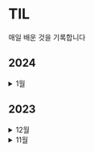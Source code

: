 # TIL
매일 배운 것을 기록합니다
## 2024
<details>
  <summary>1월</summary>
  -  <summary>0118</summary>
  - SELECT  C.CAR_ID AS CAR_ID
      , C.CAR_TYPE AS CAR_TYPE
      , ROUND(C.DAILY_FEE * 30 * (1 - P.DISCOUNT_RATE/100),-1) AS FEE
FROM CAR_RENTAL_COMPANY_CAR C
     INNER JOIN CAR_RENTAL_COMPANY_DISCOUNT_PLAN P ON C.CAR_TYPE = P.CAR_TYPE
                AND P.DURATION_TYPE LIKE '30%'
                AND c.car_type IN ('세단','SUV')# 세단,suv 중 30일 이상인 차만
     LEFT JOIN CAR_RENTAL_COMPANY_RENTAL_HISTORY H ON C.CAR_ID = H.CAR_ID 
               AND ('2022-11-01' BETWEEN H.START_DATE AND H.END_DATE 
                    OR '2022-11-30' BETWEEN H.START_DATE AND H.END_DATE)
                    #11월 1일-30일 내에 대여 기간이 겹치는 차
WHERE H.CAR_ID IS NULL #대여기간이 안겹치는 차 (즉, 대여가능한 차)
      AND ROUND(C.DAILY_FEE * 30 * (1 - P.DISCOUNT_RATE/100),-1) 
          BETWEEN 500000 AND 1999999 #금액조건
ORDER BY FEE DESC, CAR_TYPE ASC, CAR_ID DESC

#그런데 left join 방식으로 하면 같은 차를 여러번 대여할 수 있으므로 기준 테이블의 행에 조인 되는 행이 2개 이상이 되면 중복값이 생긴다는 것을 주의해야할 것 같다.
# 물론 여기에서는 일부러 NULL값만을 추출하는 것이라 해당 없지만! 혹시 저 조건에 맞는 행을 추출하고 싶었다면 distinct 혹은 group by를 통해 중복값을 제거해야한다.
  -  <summary>0117</summary>
  -  우피 디벨롭, 그로스해킹 일독
  - <summary>0114</summary>
  - 포트폴리오 PDF 작성
  - <summary>0113</summary>
  - 현장에서 바로 써먹는 데이터 분석 with 파이썬 도서 다중회귀분석
  - <summary>0112</summary>
  - 집중력과 수면, 휴대폰 사용시간 상관관계 및 다중회귀분석 디벨롭
  - <summary>0108</summary>
  - 추천시스템의 성능개선 (rank_aware)검색모델 평가지표 MRR, MaP, nDCG 일독 
  - <summary>0107</summary>
  - A/B TEST 도서 (~40p)
  - <summary>0106</summary>
  - 추천시스템에서 피어슨, 코사인 유사도 구현하는 글 업로드
  - https://blog.naver.com/malcha0808/223314589405
  - <summary>0105</summary>
  - RMSE
  <summary>0103</summary>
  - 피어슨 상관관계
  <summary>0102</summary>
  - 인프런 : 웹사이트 퍼포먼스 분석 - 02
  <summary>0101</summary>
  - 데이터 로그 지표 설계 - 03. 로그 설계 질문 및 보완(고정 파라미터 vs 가변파라미터)
</details>


## 2023

  <details>
  <summary>12월</summary>
   <summary>1228</summary>
  - A/B 테스트 1/4 읽고 요약하기
  - SQL ga관련 코드 2개 풀기
    <summary>1227</summary>
  - Tracking Plan 작성하기
   <summary>1226</summary>
  - 다양한 사례로 익히는 SQL 데이터분석 5개 강의 듣고 복습 (페이지별 이탈율/종료율)
   <summary>1211</summary>
  - 모각공 스터디 시작, 데이터로그지표 설계하기 강의 듣고 문제풀이, 블로그 글 업로드
  <summary>1207</summary>
  - [CF기반 추천시스템 디벨롭] 유사도 계산 방식 비교 (코사인 VS 피어슨) 블로그 글 정리 (https://blog.naver.com/malcha0808/postwrite?categoryNo=18)
  <summary>1201</summary>
  - 와인 추천시스템 구현
  </details>

  <details>
  <summary>11월</summary>
  <summary>1129</summary>
  - 다양한 사례로 익히는 SQL 데이터분석 5개 강의 듣고 복습
  <img src="https://github.com/malchalog/TIL/assets/141055063/8e190268-62a9-49e9-b0ba-bcd398ced6ce"  width="700" height="370">
  </details>





